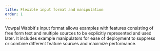 ```yaml
---
title: Flexible input format and manipulation
order: 1
---
```


Vowpal Wabbit's input format allows examples with features consisting of free form text and multiple sources to be explicitly represented and used later. It includes example manipulators for ease of deployment to suppress or combine different feature sources and maximize performance.
